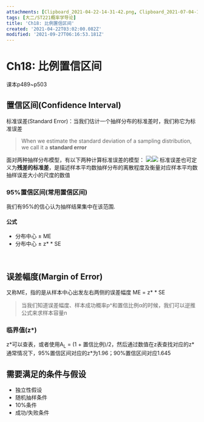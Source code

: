 ```yaml
---
attachments: [Clipboard_2021-04-22-14-31-42.png, Clipboard_2021-07-04-11-21-04.png]
tags: [大二/ST221概率学导论]
title: 'Ch18: 比例置信区间'
created: '2021-04-22T03:02:00.082Z'
modified: '2021-09-27T06:16:53.181Z'
---
```


# Ch18: 比例置信区间
课本p489~p503

## 置信区间(Confidence Interval)
标准误差(Standard Error)：当我们估计一个抽样分布的标准差时，我们称它为标准误差
> When we estimate the standard deviation of a sampling distribution, we call it a **standard error**

面对两种抽样分布模型，有以下两种计算标准误差的模型：
![](@attachment/Clipboard_2021-07-03-22-12-14.png)![](@attachment/Clipboard_2021-07-04-10-55-53.png)
标准误差也可定义为**残差的标准差**，是描述样本平均数抽样分布的离散程度及衡量对应样本平均数抽样误差大小的尺度的数值

### 95%置信区间(常用置信区间)
我们有95%的信心认为抽样结果集中在该范围.
#### 公式
- 分布中心 ± ME
- 分布中心 ± z* * SE

<br>

## 误差幅度(Margin of Error)
又称ME，指的是从样本中心出发左右两侧的误差幅度
ME = z* * SE
> 当我们知道误差幅度、样本成功概率p^和置信比例α的时候，我们可以逆推公式来求样本容量n

### 临界值(z*)
z\*可以查表，或者使用A<sub>L</sub> = (1 + 置信比例)/2，然后通过数值在z表查找对应的z\*
通常情况下，95%置信区间对应的z*为1.96；90%置信区间对应1.645
<br>

## 需要满足的条件与假设
- 独立性假设
- 随机抽样条件
- 10%条件
- 成功/失败条件



